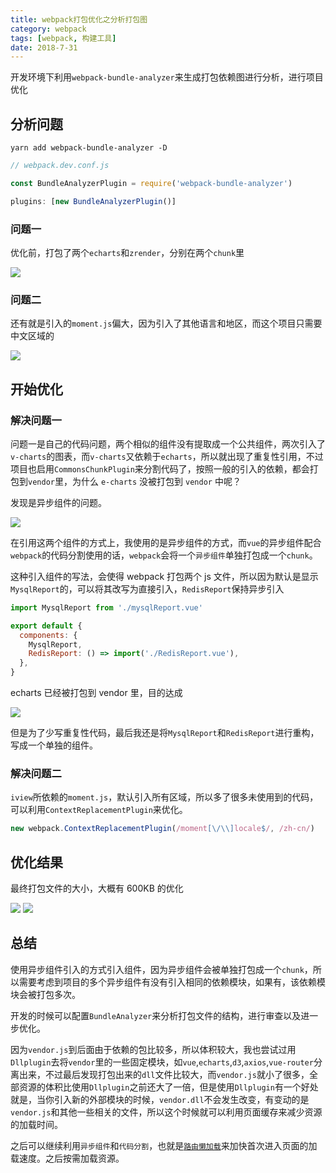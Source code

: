 ```yaml
---
title: webpack打包优化之分析打包图
category: webpack
tags: [webpack, 构建工具]
date: 2018-7-31
---
```


开发环境下利用`webpack-bundle-analyzer`来生成打包依赖图进行分析，进行项目优化

<!-- more -->

## 分析问题

```shell
yarn add webpack-bundle-analyzer -D
```

```javascript
// webpack.dev.conf.js

const BundleAnalyzerPlugin = require('webpack-bundle-analyzer')

plugins: [new BundleAnalyzerPlugin()]
```

### 问题一

优化前，打包了两个`echarts`和`zrender`，分别在两个`chunk`里

![](https://ws1.sinaimg.cn/large/ad9f1193gy1ftty3eajt6j21h80q2ti9.jpg)

### 问题二

还有就是引入的`moment.js`偏大，因为引入了其他语言和地区，而这个项目只需要中文区域的

![](https://ws1.sinaimg.cn/large/ad9f1193gy1fttyoenmb2j20bi0armye.jpg)

## 开始优化

### 解决问题一

问题一是自己的代码问题，两个相似的组件没有提取成一个公共组件，两次引入了`v-charts`的图表，而`v-charts`又依赖于`echarts`，所以就出现了重复性引用，不过项目也启用`CommonsChunkPlugin`来分割代码了，按照一般的引入的依赖，都会打包到`vendor`里，为什么 `e-charts` 没被打包到 `vendor` 中呢？

发现是异步组件的问题。

![](https://ws1.sinaimg.cn/large/ad9f1193gy1ftu0zzn9e1j20hi02vaaa.jpg)

在引用这两个组件的方式上，我使用的是异步组件的方式，而`vue`的异步组件配合`webpack`的代码分割使用的话，`webpack`会将一个`异步组件`单独打包成一个`chunk`。

这种引入组件的写法，会使得 webpack 打包两个 js 文件，所以因为默认是显示`MysqlReport`的，可以将其改写为直接引入，`RedisReport`保持异步引入

```javascript
import MysqlReport from './mysqlReport.vue'

export default {
  components: {
    MysqlReport,
    RedisReport: () => import('./RedisReport.vue'),
  },
}
```

echarts 已经被打包到 vendor 里，目的达成

![](https://ws1.sinaimg.cn/large/ad9f1193gy1ftu1pk771zj21h90qfn6r.jpg)

但是为了少写重复性代码，最后我还是将`MysqlReport`和`RedisReport`进行重构，写成一个单独的组件。

### 解决问题二

`iview`所依赖的`moment.js`，默认引入所有区域，所以多了很多未使用到的代码，可以利用`ContextReplacementPlugin`来优化。

```javascript
new webpack.ContextReplacementPlugin(/moment[\/\\]locale$/, /zh-cn/)
```

## 优化结果

最终打包文件的大小，大概有 600KB 的优化

![](https://ws1.sinaimg.cn/large/ad9f1193gy1ftu2vvk21yj206x03ya9x.jpg)
![](https://ws1.sinaimg.cn/large/ad9f1193gy1ftu2wkh44mj207s041glh.jpg)

## 总结

使用异步组件引入的方式引入组件，因为异步组件会被单独打包成一个`chunk`，所以需要考虑到项目的多个异步组件有没有引入相同的依赖模块，如果有，该依赖模块会被打包多次。

开发的时候可以配置`BundleAnalyzer`来分析打包文件的结构，进行审查以及进一步优化。

因为`vendor.js`到后面由于依赖的包比较多，所以体积较大，我也尝试过用`Dllplugin`去将`vendor`里的一些固定模块，如`vue`,`echarts`,`d3`,`axios`,`vue-router`分离出来，不过最后发现打包出来的`dll`文件比较大，而`vendor.js`就小了很多，全部资源的体积比使用`Dllplugin`之前还大了一倍，但是使用`Dllplugin`有一个好处就是，当你引入新的外部模块的时候，`vendor.dll`不会发生改变，有变动的是`vendor.js`和其他一些相关的文件，所以这个时候就可以利用页面缓存来减少资源的加载时间。

之后可以继续利用`异步组件`和`代码分割`，也就是[`路由懒加载`](https://router.vuejs.org/zh/guide/advanced/lazy-loading.html)来加快首次进入页面的加载速度。之后按需加载资源。

